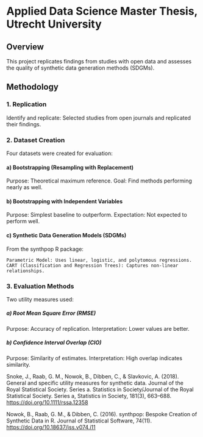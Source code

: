# Applied Data Science Master Thesis, Utrecht University


## Overview

This project replicates findings from studies with open data and assesses the quality of synthetic data generation methods (SDGMs).

## Methodology

### 1. Replication
Identify and replicate: Selected studies from open journals and replicated their findings.

### 2. Dataset Creation
Four datasets were created for evaluation:

#### a) Bootstrapping (Resampling with Replacement)

  Purpose: Theoretical maximum reference.
  Goal: Find methods performing nearly as well.

#### b) Bootstrapping with Independent Variables

  Purpose: Simplest baseline to outperform.
  Expectation: Not expected to perform well.

#### c) Synthetic Data Generation Models (SDGMs)
  From the synthpop R package:

    Parametric Model: Uses linear, logistic, and polytomous regressions.
    CART (Classification and Regression Trees): Captures non-linear relationships.

### 3. Evaluation Methods

Two utility measures used:

##### a) Root Mean Square Error (RMSE)

  Purpose: Accuracy of replication.
  Interpretation: Lower values are better.
  
##### b) Confidence Interval Overlap (CIO)

  Purpose: Similarity of estimates.
  Interpretation: High overlap indicates similarity.



Snoke, J., Raab, G. M., Nowok, B., Dibben, C., & Slavkovic, A. (2018). General and specific utility measures for synthetic data. Journal of the Royal Statistical Society. Series a. Statistics in Society/Journal of the Royal Statistical Society. Series a, Statistics in Society, 181(3), 663–688. https://doi.org/10.1111/rssa.12358

Nowok, B., Raab, G. M., & Dibben, C. (2016). synthpop: Bespoke Creation of Synthetic Data in R. Journal of Statistical Software, 74(11). https://doi.org/10.18637/jss.v074.i11

